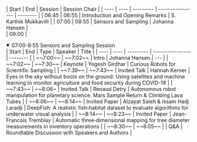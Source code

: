 | Start | End | Session | Session Chair | 
| ---- | ---- | --------- | ---------------- | -------- |
| 06:45 | 06:55 | Introduction and Opening Remarks | S. Karthik Mukkavilli | 
| 07:00 | 08:55 | Sensors and Sampling | Johanna Hansen |  
| 09:00 | 

<details open>
  <summary>07:00-8:55 Sensors and Sampling Session</summary>
    | Start | End | Type | Speaker | Title |   
    | ---- | ---- | --------- | ---------------- | -------- |  
    | ~~7:00~~ | ~~7:02~~ | Intro | Johanna Hansen | --- |  
    | ~~7:02~~ | ~~7:30~~ | Keynote | Yogesh Girdhar | Curious Robots for Scientific Sampling |    
    | ~~7:39~~ | ~~7:43~~ | Invited Talk | Hannah Kerner | Eyes in the sky without boots on the ground: Using satellites and machine learning to monitor agriculture and food security during COVID-19 |  
    | ~~7:43~~ | ~~8:06~ | Invited Talk | Renaud Detry | Autonomous robot manipulation for planetary science: Mars Sample Return & Climbing Lava Tubes |  
  | ~~8:06~~ | ~~8:14~~ | Invited Paper | Alzayat Saleh & Issam Hadj Laradji | DeepFish: A realistic fish‑habitat dataset to evaluate algorithms for underwater visual analysis |  
  | ~~8:14~~ | ~~8:23~~ | Invited Paper | Jean-Francois Tremblay | Automatic three‐dimensional mapping for tree diameter measurements in inventory operations |  
  | ~~8:30~~ | ~~8:55~~ |  | Q&A | Roundtable Discussion with Speakers and Authors |  
  </details>
